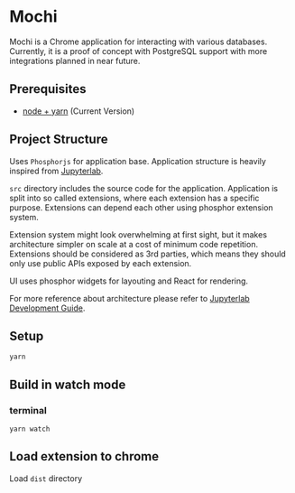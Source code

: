 # Mochi

Mochi is a Chrome application for interacting with various databases. Currently, it is a proof of concept
with PostgreSQL support with more integrations planned in near future.

## Prerequisites

* [node + yarn](https://nodejs.org/) (Current Version)

## Project Structure

Uses `Phosphorjs` for application base. Application structure is heavily
inspired from [Jupyterlab](https://github.com/jupyterlab/jupyterlab).

`src` directory includes the source code for the application. Application is split into so called extensions, where each
extension has a specific purpose. Extensions can depend each other using phosphor extension system.

Extension system might look overwhelming at first sight, but it makes architecture simpler on scale at a cost of
minimum code repetition. Extensions should be considered as 3rd parties, which means they should only use public
APIs exposed by each extension.

UI uses phosphor widgets for layouting and React for rendering.

For more reference about architecture please refer to
[Jupyterlab Development Guide](https://jupyterlab.readthedocs.io/en/stable/developer/extension_dev.html).

## Setup

```
yarn
```

## Build in watch mode

### terminal

```
yarn watch
```

## Load extension to chrome

Load `dist` directory

